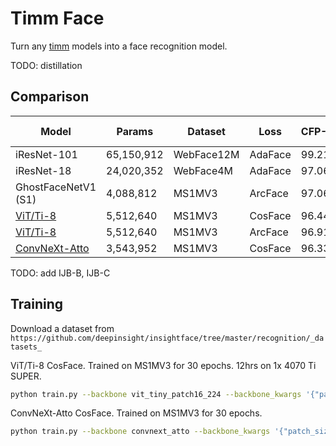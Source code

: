 # Timm Face

Turn any [timm](https://github.com/huggingface/pytorch-image-models) models into a face recognition model.

TODO: distillation

## Comparison

Model       | Params     | Dataset    | Loss    | CFP-FP | LFW    | AgeDB-30 | Source
------------|------------|------------|---------|--------|--------|----------|-------
iResNet-101 | 65,150,912 | WebFace12M | AdaFace | 99.21% | 99.82% | 98.00%   | [mk-minchul/AdaFace](https://github.com/mk-minchul/AdaFace)
iResNet-18  | 24,020,352 | WebFace4M  | AdaFace | 97.06% | 99.50% | 96.25%   | [mk-minchul/AdaFace](https://github.com/mk-minchul/AdaFace)
GhostFaceNetV1 (S1) | 4,088,812 | MS1MV3 | ArcFace | 97.06% | 99.53% | 97.13% | [HamadYA/GhostFaceNets](https://github.com/HamadYA/GhostFaceNets)
[ViT/Ti-8](https://huggingface.co/gaunernst/vit_tiny_patch8_112.cosface_ms1mv3) |  5,512,640 | MS1MV3 | CosFace | 96.44% | 99.77% | 97.23% | This repo
[ViT/Ti-8](https://huggingface.co/gaunernst/vit_tiny_patch8_112.arcface_ms1mv3) |  5,512,640 | MS1MV3 | ArcFace | 96.91% | 99.67% | 97.17% | This repo
[ConvNeXt-Atto](https://huggingface.co/gaunernst/convnext_atto.cosface_ms1mv3) | 3,543,952 | MS1MV3 | CosFace | 96.33% | 99.68% | 96.90% | This repo

TODO: add IJB-B, IJB-C

## Training

Download a dataset from `https://github.com/deepinsight/insightface/tree/master/recognition/_datasets_`

ViT/Ti-8 CosFace. Trained on MS1MV3 for 30 epochs. 12hrs on 1x 4070 Ti SUPER.

```bash
python train.py --backbone vit_tiny_patch16_224 --backbone_kwargs '{"patch_size":8,"img_size":112}' --ds_path ms1m-retinaface-t1 --batch_size 768 --total_steps 200_000 --lr 1e-3 --weight_decay 1e-1 --clip_grad_norm 1 --run_name vit_tiny_cosface --eval_interval 10_000 --loss cosface --compile
```

ConvNeXt-Atto CosFace. Trained on MS1MV3 for 30 epochs.

```bash
python train.py --backbone convnext_atto --backbone_kwargs '{"patch_size":2}' --ds_path ms1m-retinaface-t1 --batch_size 768 --total_steps 200_000 --lr 1e-3 --weight_decay 1e-1 --clip_grad_norm 1 --run_name convnext_atto_cosface --eval_interval 10_000 --loss cosface --channels_last --compile
```
